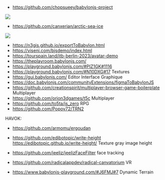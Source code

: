 - https://github.com/chopsueey/babylonjs-project
<img src="../images/marble.png" />

- https://github.com/canxerian/arctic-sea-ice
<img src="https://github.com/canxerian/arctic-sea-ice/raw/master/_docs/hero.gif" />

- https://n3gis.github.io/exportToBabylon.html
- https://viseni.com/bjsdemo/index.html
- https://tourspain.land/itb-berlin-2023/avatar-demo
- https://theplayroom.babylonjs.com/
- https://playground.babylonjs.com/#PIZ1GK#1116
- https://playground.babylonjs.com/#N10DXG#17 Textures
- https://gui.babylonjs.com/ Editor Interface Graphique
- https://doc.babylonjs.com/communityExtensions/figmaToBabylonJS
- https://github.com/creationspirit/multiplayer-browser-game-boilerplate Multiplayer
- https://github.com/orion3dgames/t5c Multiplayer
- https://github.com/to5ta/js_zero RPG
- https://github.com/Popov72/TRN2

HAVOK:
- https://github.com/armomu/ergoudan

- https://github.com/edibotopic/write-height https://edibotopic.github.io/write-height/    Texture gray image height
- https://github.com/jeeliz/jeelizFaceFilter face tracking
- https://github.com/radicalappdev/radical-canvatorium VR
- https://www.babylonjs-playground.com/#J6FMJ#7 Dynamic Terrain
